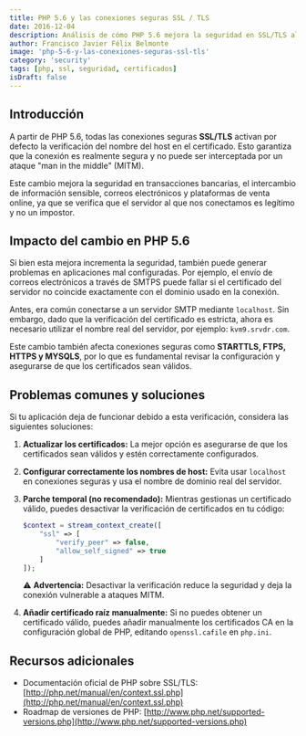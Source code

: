 ```yaml
---
title: PHP 5.6 y las conexiones seguras SSL / TLS
date: 2016-12-04
description: Análisis de cómo PHP 5.6 mejora la seguridad en SSL/TLS al activar la verificación de certificados y posibles soluciones a problemas derivados.
author: Francisco Javier Félix Belmonte
image: 'php-5-6-y-las-conexiones-seguras-ssl-tls'
category: 'security'
tags: [php, ssl, seguridad, certificados]
isDraft: false
---
```

## Introducción

A partir de PHP 5.6, todas las conexiones seguras **SSL/TLS** activan por defecto la verificación del nombre del host en el certificado. Esto garantiza que la conexión es realmente segura y no puede ser interceptada por un ataque "man in the middle" (MITM).

Este cambio mejora la seguridad en transacciones bancarias, el intercambio de información sensible, correos electrónicos y plataformas de venta online, ya que se verifica que el servidor al que nos conectamos es legítimo y no un impostor.

## Impacto del cambio en PHP 5.6

Si bien esta mejora incrementa la seguridad, también puede generar problemas en aplicaciones mal configuradas. Por ejemplo, el envío de correos electrónicos a través de SMTPS puede fallar si el certificado del servidor no coincide exactamente con el dominio usado en la conexión.

Antes, era común conectarse a un servidor SMTP mediante `localhost`. Sin embargo, dado que la verificación del certificado es estricta, ahora es necesario utilizar el nombre real del servidor, por ejemplo: `kvm9.srvdr.com`.

Este cambio también afecta conexiones seguras como **STARTTLS, FTPS, HTTPS y MYSQLS**, por lo que es fundamental revisar la configuración y asegurarse de que los certificados sean válidos.

## Problemas comunes y soluciones

Si tu aplicación deja de funcionar debido a esta verificación, considera las siguientes soluciones:

1. **Actualizar los certificados:** La mejor opción es asegurarse de que los certificados sean válidos y estén correctamente configurados.
2. **Configurar correctamente los nombres de host:** Evita usar `localhost` en conexiones seguras y usa el nombre de dominio real del servidor.
3. **Parche temporal (no recomendado):** Mientras gestionas un certificado válido, puedes desactivar la verificación de certificados en tu código:

   ```php
   $context = stream_context_create([
       "ssl" => [
           "verify_peer" => false,
           "allow_self_signed" => true
       ]
   ]);
   ```

   ⚠ **Advertencia:** Desactivar la verificación reduce la seguridad y deja la conexión vulnerable a ataques MITM.

4. **Añadir certificado raíz manualmente:** Si no puedes obtener un certificado válido, puedes añadir manualmente los certificados CA en la configuración global de PHP, editando `openssl.cafile` en `php.ini`.

## Recursos adicionales

- Documentación oficial de PHP sobre SSL/TLS: [http://php.net/manual/en/context.ssl.php](http://php.net/manual/en/context.ssl.php)
- Roadmap de versiones de PHP: [http://www.php.net/supported-versions.php](http://www.php.net/supported-versions.php)
